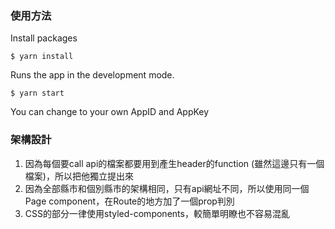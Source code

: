 ### 使用方法
Install packages
```
$ yarn install
```
Runs the app in the development mode.
```
$ yarn start
```

You can change to your own AppID and AppKey

### 架構設計
1. 因為每個要call api的檔案都要用到產生header的function (雖然這邊只有一個檔案)，所以把他獨立提出來
2. 因為全部縣市和個別縣市的架構相同，只有api網址不同，所以使用同一個Page component，在Route的地方加了一個prop判別
3. CSS的部分一律使用styled-components，較簡單明瞭也不容易混亂
